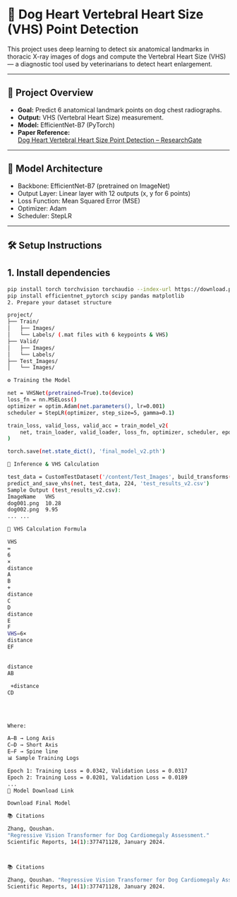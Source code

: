 # 🐶 Dog Heart Vertebral Heart Size (VHS) Point Detection

This project uses deep learning to detect six anatomical landmarks in thoracic X-ray images of dogs and compute the Vertebral Heart Size (VHS) — a diagnostic tool used by veterinarians to detect heart enlargement.

---

## 🚀 Project Overview

- **Goal:** Predict 6 anatomical landmark points on dog chest radiographs.
- **Output:** VHS (Vertebral Heart Size) measurement.
- **Model:** EfficientNet-B7 (PyTorch)
- **Paper Reference:**  
  [Dog Heart Vertebral Heart Size Point Detection – ResearchGate](https://www.researchgate.net/publication/386466350_Dog_Heart_Vertebral_Heart_Size_Point_Detection?_sg%5B0%5D=OrCVNRDrbmyN9tqS8Zwo7Exip9uFbx06tDR5yn9_v1d6iiuTjipZK-9weYC6nvZOc2g_m9slMksIroH8Rdl8ckme7kqOowM3rDb6agZN.f0Sy46_DiHovuNPWqEPxEH5Br9H1o10f9db91iLIzpkZSrzwKBP_9Xj8u73cl5z2fpa1awtczogHLm9duMf_ZA&_tp=eyJjb250ZXh0Ijp7ImZpcnN0UGFnZSI6ImhvbWUiLCJwYWdlIjoicHJvZmlsZSIsInByZXZpb3VzUGFnZSI6InByb2ZpbGUiLCJwb3NpdGlvbiI6InBhZ2VDb250ZW50In19)

---

## 🧠 Model Architecture

- Backbone: EfficientNet-B7 (pretrained on ImageNet)
- Output Layer: Linear layer with 12 outputs (x, y for 6 points)
- Loss Function: Mean Squared Error (MSE)
- Optimizer: Adam
- Scheduler: StepLR

---

## 🛠️ Setup Instructions

## 1. Install dependencies

```bash
pip install torch torchvision torchaudio --index-url https://download.pytorch.org/whl/cu118
pip install efficientnet_pytorch scipy pandas matplotlib
2. Prepare your dataset structure

project/
├── Train/
│   ├── Images/
│   └── Labels/ (.mat files with 6 keypoints & VHS)
├── Valid/
│   ├── Images/
│   └── Labels/
├── Test_Images/
│   └── Images/

⚙️ Training the Model

net = VHSNet(pretrained=True).to(device)
loss_fn = nn.MSELoss()
optimizer = optim.Adam(net.parameters(), lr=0.001)
scheduler = StepLR(optimizer, step_size=5, gamma=0.1)

train_loss, valid_loss, valid_acc = train_model_v2(
    net, train_loader, valid_loader, loss_fn, optimizer, scheduler, epochs=100
)

torch.save(net.state_dict(), 'final_model_v2.pth')

🧪 Inference & VHS Calculation

test_data = CustomTestDataset('/content/Test_Images', build_transforms(224))
predict_and_save_vhs(net, test_data, 224, 'test_results_v2.csv')
Sample Output (test_results_v2.csv):
ImageName	VHS
dog001.png	10.28
dog002.png	9.95
...	...

🧮 VHS Calculation Formula

VHS
=
6
×
distance
A
B
+
distance
C
D
distance
E
F
VHS=6× 
distance 
EF
​	
 
distance 
AB
​	
 +distance 
CD
​	
 
​	
 
Where:

A–B → Long Axis
C–D → Short Axis
E–F → Spine line
📊 Sample Training Logs

Epoch 1: Training Loss = 0.0342, Validation Loss = 0.0317
Epoch 2: Training Loss = 0.0201, Validation Loss = 0.0189
...
📁 Model Download Link

Download Final Model

📚 Citations

Zhang, Qoushan.
"Regressive Vision Transformer for Dog Cardiomegaly Assessment."
Scientific Reports, 14(1):377471128, January 2024.



📚 Citations

Zhang, Qoushan. "Regressive Vision Transformer for Dog Cardiomegaly Assessment."
Scientific Reports, 14(1):377471128, January 2024.
